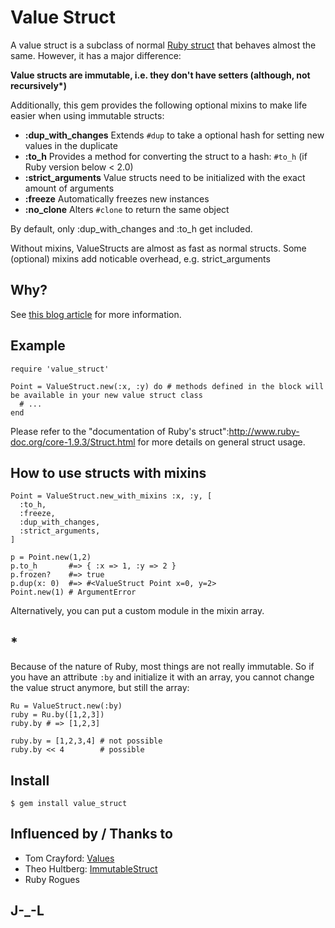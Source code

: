 # Value Struct

A value struct is a subclass of normal [Ruby struct](http://blog.grayproductions.net/articles/all_about_struct) that behaves almost the same. However, it has a major difference:

__Value structs are immutable, i.e. they don't have setters (although, not recursively*)__

Additionally, this gem provides the following optional mixins to make life easier when using immutable structs:

* __:dup_with_changes__ Extends `#dup` to take a optional hash for setting new values in the duplicate
* __:to_h__ Provides a method for converting the struct to a hash: `#to_h` (if Ruby version below < 2.0)
* __:strict_arguments__ Value structs need to be initialized with the exact amount of arguments
* __:freeze__ Automatically freezes new instances
* __:no_clone__ Alters `#clone` to return the same object

By default, only :dup_with_changes and :to_h get included.

Without mixins, ValueStructs are almost as fast as normal structs. Some (optional) mixins add noticable overhead, e.g. strict_arguments

## Why?

See [this blog article](http://rbjl.net/65-value_struct-read-only-structs-in-ruby) for more information.

## Example

    require 'value_struct'

    Point = ValueStruct.new(:x, :y) do # methods defined in the block will be available in your new value struct class
      # ...
    end

Please refer to the "documentation of Ruby's struct":http://www.ruby-doc.org/core-1.9.3/Struct.html for more details on general struct usage.

## How to use structs with mixins

    Point = ValueStruct.new_with_mixins :x, :y, [
      :to_h,
      :freeze,
      :dup_with_changes,
      :strict_arguments,
    ]

    p = Point.new(1,2)
    p.to_h       #=> { :x => 1, :y => 2 }
    p.frozen?    #=> true
    p.dup(x: 0)  #=> #<ValueStruct Point x=0, y=2>
    Point.new(1) # ArgumentError

Alternatively, you can put a custom module in the mixin array.

## *

Because of the nature of Ruby, most things are not really immutable. So if you have an attribute `:by` and initialize it with an array, you cannot change the value struct anymore, but still the array:

    Ru = ValueStruct.new(:by)
    ruby = Ru.by([1,2,3])
    ruby.by # => [1,2,3]

    ruby.by = [1,2,3,4] # not possible
    ruby.by << 4        # possible

## Install

    $ gem install value_struct

## Influenced by / Thanks to

* Tom Crayford: [Values](https://github.com/tcrayford/Values)
* Theo Hultberg: [ImmutableStruct](https://github.com/iconara/immutable_struct)
* Ruby Rogues

## J-_-L
